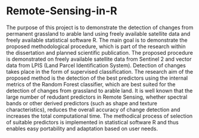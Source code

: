 # Remote-Sensing-in-R

The purpose of this project is to demonstrate the detection of changes from permanent grassland to arable land using freely available satellite data and freely available statistical software R. The main goal is to demonstrate the proposed methodological procedure, which is part of the research within the dissertation and planned scientific publication.
The proposed procedure is demonstrated on freely available satellite data from Sentinel 2 and vector data from LPIS (Land Parcel Identification System). Detection of changes takes place in the form of supervised classification. The research aim of the proposed method is the detection of the best predictors using the internal metrics of the Random Forest classifier, which are best suited for the detection of changes from grassland to arable land. It is well known that the large number of redudant predictors in Remote Sensing, whether spectral bands or other derived predictors (such as shape and texture characteristics), reduces the overall accuracy of change detection and increases the total computational time.
The methodical process of selection of suitable predictors is implemented in statistical software R and thus enables easy portability and adaptation based on user needs.
